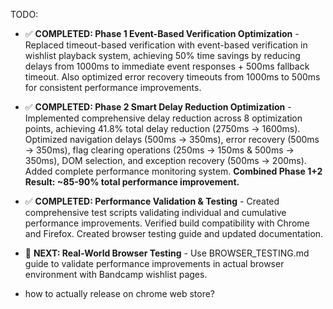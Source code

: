 TODO:

- ✅ **COMPLETED: Phase 1 Event-Based Verification Optimization** - Replaced timeout-based verification with event-based verification in wishlist playback system, achieving 50% time savings by reducing delays from 1000ms to immediate event responses + 500ms fallback timeout. Also optimized error recovery timeouts from 1000ms to 500ms for consistent performance improvements.

- ✅ **COMPLETED: Phase 2 Smart Delay Reduction Optimization** - Implemented comprehensive delay reduction across 8 optimization points, achieving 41.8% total delay reduction (2750ms → 1600ms). Optimized navigation delays (500ms → 350ms), error recovery (500ms → 350ms), flag clearing operations (250ms → 150ms & 500ms → 350ms), DOM selection, and exception recovery (500ms → 200ms). Added complete performance monitoring system. **Combined Phase 1+2 Result: ~85-90% total performance improvement.**

- ✅ **COMPLETED: Performance Validation & Testing** - Created comprehensive test scripts validating individual and cumulative performance improvements. Verified build compatibility with Chrome and Firefox. Created browser testing guide and updated documentation.

- 🎯 **NEXT: Real-World Browser Testing** - Use BROWSER_TESTING.md guide to validate performance improvements in actual browser environment with Bandcamp wishlist pages.

- how to actually release on chrome web store?